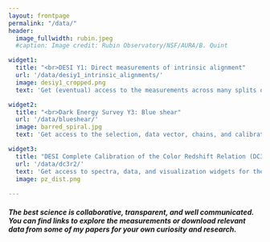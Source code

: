 ```yaml
---
layout: frontpage
permalink: "/data/"
header:
  image_fullwidth: rubin.jpeg
  #caption: Image credit: Rubin Observatory/NSF/AURA/B. Quint

widget1:
  title: "<br>DESI Y1: Direct measurements of intrinsic alignment"
  url: '/data/desiy1_intrinsic_alignments/'
  image: desiy1_cropped.png
  text: 'Get (eventual) access to the measurements across many splits of DESI galaxy populations.'

widget2:
  title: "<br>Dark Energy Survey Y3: Blue shear"
  url: '/data/blueshear/'
  image: barred_spiral.jpg
  text: 'Get access to the selection, data vector, chains, and calibration for the blue cosmic shear sample for DES Y3.'

widget3:
  title: "DESI Complete Calibration of the Color Redshift Relation (DC3R2)"
  url: '/data/dc3r2/'
  text: 'Get access to spectra, data, and visualization widgets for the DC3R2 paper.'
  image: pz_dist.png
  
---
```

<h5>The best science is collaborative, transparent, and well communicated. You can find links to explore the measurements or download relevant data from some of my papers for your own curiosity and research.</h5>
